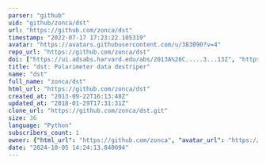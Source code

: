 ```yaml
---
parser: "github"
uid: "github/zonca/dst"
url: "https://github.com/zonca/dst"
timestamp: "2022-07-17 17:23:22.105319"
avatar: "https://avatars.githubusercontent.com/u/383090?v=4"
repo_url: "https://github.com/zonca/dst"
doi: ["https://ui.adsabs.harvard.edu/abs/2013A%26C.....3...13Z", "https://ui.adsabs.harvard.edu/abs/2015ascl.soft01004Z/abstract"]
title: "dst: Polarimeter data destriper"
name: "dst"
full_name: "zonca/dst"
html_url: "https://github.com/zonca/dst"
created_at: "2013-09-22T16:13:48Z"
updated_at: "2018-01-29T17:31:31Z"
clone_url: "https://github.com/zonca/dst.git"
size: 36
language: "Python"
subscribers_count: 1
owner: {"html_url": "https://github.com/zonca", "avatar_url": "https://avatars.githubusercontent.com/u/383090?v=4", "login": "zonca", "type": "User"}
date: "2024-10-05 14:24:13.840094"
---
```

